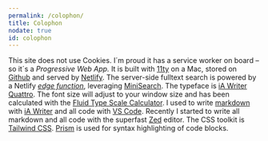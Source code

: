 ```yaml
---
permalink: /colophon/
title: Colophon
nodate: true
id: colophon
---
```

This site does not use Cookies. I´m proud it has a service worker on board – so it´s a *Progressive Web App.* It is built with [11ty](https://www.11ty.dev) on a Mac, stored on [Github](https://github.com) and served by [Netlify](https://www.netlify.com). The server-side fulltext search is powered by a Netlify [*edge function*](/2023-01-07-edge-search/), leveraging [MiniSearch](https://lucaong.github.io/minisearch/). The typeface is [iA Writer Quattro](https://ia.net/topics/a-typographic-christmas). The font size will adjust to your window size and has been calculated with the [Fluid Type Scale Calculator](https://www.fluid-type-scale.com). I used to write [markdown](https://www.markdownguide.org) with [iA Writer](https://ia.net/writer) and all code with [VS Code](https://code.visualstudio.com). Recently I started to write all markdown and all code with the superfast [Zed](https://zed.dev) editor. The CSS toolkit is [Tailwind CSS](/2023-01-24-my-first-attempt-with-tailwind-css/). [Prism](https://prismjs.com) is used for syntax highlighting of code blocks.
